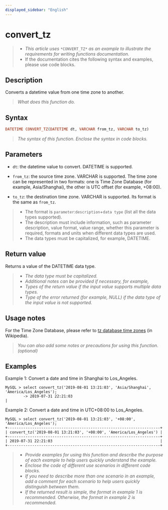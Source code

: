 ```yaml
---
displayed_sidebar: "English"
---
```


# convert_tz

> - *This article uses* `*CONVERT_TZ*` *as an example to illustrate the requirements for writing functions documentation.*
> - If the documentation cites the following syntax and examples, please use code blocks.

## Description

Converts a datetime value from one time zone to another.

> *What does this function do.*

## Syntax

```Haskell
DATETIME CONVERT_TZ(DATETIME dt, VARCHAR from_tz, VARCHAR to_tz)
```

> *The syntax of this function. Enclose the syntax in code blocks.*

## Parameters

- `dt`: the datetime value to convert. DATETIME is supported.

- `from_tz`: the source time zone. VARCHAR is supported. The time zone can be represented in two  formats: one is Time Zone Database (for example, Asia/Shanghai), the other is UTC offset (for example, +08:00).

- `to_tz`: the destination time zone. VARCHAR is supported. Its format is the same as `from_tz`.

> - The format is `parameter`:`description`+`data type` (list all the data types supported).
> - The description must include information, such as parameter description, value format, value range, whether this parameter is required, formats and units when different data types are used.
> - The data types must be capitalized, for example, DATETIME.

## Return value

Returns a value of the DATETIME data type.

> - *The data type must be capitalized.*
> - *Additional notes can be provided if necessary, for example,*
> - *Types of the return value if the input value supports multiple data types.*
> - *Type of the error returned (for example, NULL) if the data type of the input value is not supported.*

## Usage notes

For the Time Zone Database, please refer to [tz database time zones](https://en.wikipedia.org/wiki/List_of_tz_database_time_zones) (in Wikipedia).

> *You can also add some notes or precautions for using this function. (optional)*

## Examples

Example 1: Convert a date and time in Shanghai to Los_Angeles.

```Plain_Text
MySQL > select convert_tz('2019-08-01 13:21:03', 'Asia/Shanghai', 'America/Los_Angeles');
        -> 2019-07-31 22:21:03                                                       |
```

Example 2: Convert a date and time in UTC+08:00 to Los_Angeles.

```Plain_Text
MySQL > select convert_tz('2019-08-01 13:21:03', '+08:00', 'America/Los_Angeles');
+--------------------------------------------------------------------+
| convert_tz('2019-08-01 13:21:03', '+08:00', 'America/Los_Angeles') |
+--------------------------------------------------------------------+
| 2019-07-31 22:21:03                                                |
+--------------------------------------------------------------------+
```

> - *Provide examples for using this function and describe the purpose of each example to help users quickly understand the example.*
> - *Enclose the code of different use scenarios in different code blocks.*
> - *If you need to describe more than one scenario in an example, add a comment for each scenario to help* *users quickly distinguish between them.*
> - *If the returned result is simple, the format in example* *1* *is recommended. Otherwise, the format in example 2 is recommended.*
